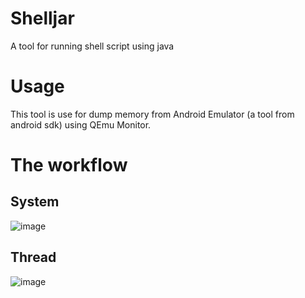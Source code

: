 # Shelljar
A tool for running shell script using java


# Usage
This tool is use for dump memory from Android Emulator (a tool from android sdk) using QEmu Monitor.


# The workflow 
## System
![image](https://github.com/cukhoaimon/Shelljar/assets/60815035/f72bda5a-fea8-46f2-b7cc-d15b367938ab)


## Thread 
![image](https://github.com/cukhoaimon/Shelljar/assets/60815035/7be94827-8f68-495d-b4ae-25307f391cf4)

